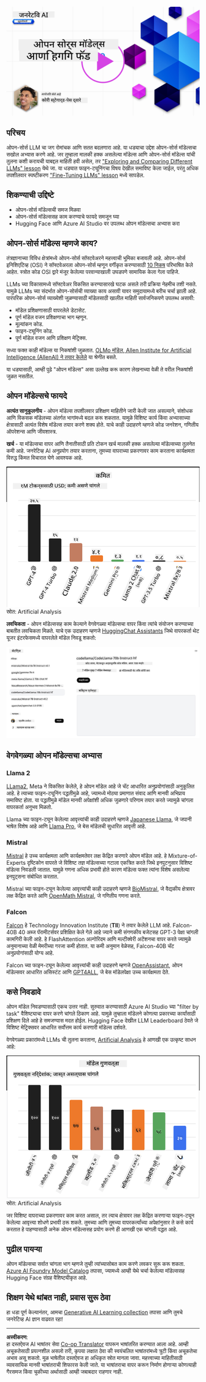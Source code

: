 <!--
CO_OP_TRANSLATOR_METADATA:
{
  "original_hash": "a8b2d4bb727c877ebf9edff8623d16b9",
  "translation_date": "2025-09-06T10:14:48+00:00",
  "source_file": "16-open-source-models/README.md",
  "language_code": "mr"
}
-->
[![Open Source Models](../../../translated_images/16-lesson-banner.6b56555e8404fda1716382db4832cecbe616ccd764de381f0af6cfd694d05f74.mr.png)](https://aka.ms/gen-ai-lesson16-gh?WT.mc_id=academic-105485-koreyst)

## परिचय

ओपन-सोर्स LLM चा जग रोमांचक आणि सतत बदलणारा आहे. या धड्याचा उद्देश ओपन-सोर्स मॉडेल्सचा सखोल अभ्यास करणे आहे. जर तुम्हाला मालकी हक्क असलेल्या मॉडेल्स आणि ओपन-सोर्स मॉडेल्स यांची तुलना कशी करायची याबद्दल माहिती हवी असेल, तर ["Exploring and Comparing Different LLMs" lesson](../02-exploring-and-comparing-different-llms/README.md?WT.mc_id=academic-105485-koreyst) येथे जा. या धड्यात फाइन-ट्यूनिंगचा विषय देखील समाविष्ट केला जाईल, परंतु अधिक तपशीलवार स्पष्टीकरण ["Fine-Tuning LLMs" lesson](../18-fine-tuning/README.md?WT.mc_id=academic-105485-koreyst) मध्ये सापडेल.

## शिकण्याची उद्दिष्टे

- ओपन-सोर्स मॉडेल्सची समज मिळवा
- ओपन-सोर्स मॉडेल्ससह काम करण्याचे फायदे समजून घ्या
- Hugging Face आणि Azure AI Studio वर उपलब्ध ओपन मॉडेल्सचा अभ्यास करा

## ओपन-सोर्स मॉडेल्स म्हणजे काय?

तंत्रज्ञानाच्या विविध क्षेत्रांमध्ये ओपन-सोर्स सॉफ्टवेअरने महत्त्वाची भूमिका बजावली आहे. ओपन-सोर्स इनिशिएटिव्ह (OSI) ने सॉफ्टवेअरला ओपन-सोर्स म्हणून वर्गीकृत करण्यासाठी [10 निकष](https://web.archive.org/web/20241126001143/https://opensource.org/osd?WT.mc_id=academic-105485-koreyst) परिभाषित केले आहेत. स्त्रोत कोड OSI द्वारे मंजूर केलेल्या परवान्याखाली उघडपणे सामायिक केला गेला पाहिजे.

LLMs च्या विकासामध्ये सॉफ्टवेअर विकसित करण्यासारखे घटक असले तरी प्रक्रिया नेहमीच तशी नसते. यामुळे LLMs च्या संदर्भात ओपन-सोर्सची व्याख्या काय असावी यावर समुदायामध्ये बरीच चर्चा झाली आहे. पारंपरिक ओपन-सोर्स व्याख्येशी जुळण्यासाठी मॉडेलसाठी खालील माहिती सार्वजनिकपणे उपलब्ध असावी:

- मॉडेल प्रशिक्षणासाठी वापरलेले डेटासेट.
- पूर्ण मॉडेल वजन प्रशिक्षणाचा भाग म्हणून.
- मूल्यांकन कोड.
- फाइन-ट्यूनिंग कोड.
- पूर्ण मॉडेल वजन आणि प्रशिक्षण मेट्रिक्स.

सध्या फक्त काही मॉडेल्स या निकषांशी जुळतात. [OLMo मॉडेल, Allen Institute for Artificial Intelligence (AllenAI) ने तयार केलेले](https://huggingface.co/allenai/OLMo-7B?WT.mc_id=academic-105485-koreyst) या श्रेणीत बसते.

या धड्यासाठी, आम्ही पुढे "ओपन मॉडेल्स" असा उल्लेख करू कारण लेखनाच्या वेळी ते वरील निकषांशी जुळत नसतील.

## ओपन मॉडेल्सचे फायदे

**अत्यंत सानुकूलनीय** - ओपन मॉडेल्स तपशीलवार प्रशिक्षण माहितीने जारी केली जात असल्याने, संशोधक आणि विकसक मॉडेलच्या अंतर्गत भागांमध्ये बदल करू शकतात. यामुळे विशिष्ट कार्य किंवा अभ्यासाच्या क्षेत्रासाठी अत्यंत विशेष मॉडेल्स तयार करणे शक्य होते. याचे काही उदाहरणे म्हणजे कोड जनरेशन, गणितीय ऑपरेशन्स आणि जीवशास्त्र.

**खर्च** - या मॉडेल्सचा वापर आणि तैनातीसाठी प्रति टोकन खर्च मालकी हक्क असलेल्या मॉडेल्सच्या तुलनेत कमी आहे. जनरेटिव्ह AI अनुप्रयोग तयार करताना, तुमच्या वापराच्या प्रकरणावर काम करताना कार्यक्षमता विरुद्ध किंमत विचारात घेणे आवश्यक आहे.

![Model Cost](../../../translated_images/model-price.3f5a3e4d32ae00b465325159e1f4ebe7b5861e95117518c6bfc37fe842950687.mr.png)  
स्रोत: Artificial Analysis

**लवचिकता** - ओपन मॉडेल्ससह काम केल्याने वेगवेगळ्या मॉडेल्सचा वापर किंवा त्यांचे संयोजन करण्याच्या बाबतीत लवचिकता मिळते. याचे एक उदाहरण म्हणजे [HuggingChat Assistants](https://huggingface.co/chat?WT.mc_id=academic-105485-koreyst) जिथे वापरकर्ता थेट यूजर इंटरफेसमध्ये वापरलेले मॉडेल निवडू शकतो:

![Choose Model](../../../translated_images/choose-model.f095d15bbac922141591fd4fac586dc8d25e69b42abf305d441b84c238e293f2.mr.png)

## वेगवेगळ्या ओपन मॉडेल्सचा अभ्यास

### Llama 2

[LLama2](https://huggingface.co/meta-llama?WT.mc_id=academic-105485-koreyst), Meta ने विकसित केलेले, हे ओपन मॉडेल आहे जे चॅट आधारित अनुप्रयोगांसाठी अनुकूलित आहे. हे त्याच्या फाइन-ट्यूनिंग पद्धतीमुळे आहे, ज्यामध्ये मोठ्या प्रमाणात संवाद आणि मानवी अभिप्राय समाविष्ट होता. या पद्धतीमुळे मॉडेल मानवी अपेक्षांशी अधिक जुळणारे परिणाम तयार करते ज्यामुळे चांगला वापरकर्ता अनुभव मिळतो.

Llama च्या फाइन-ट्यून केलेल्या आवृत्त्यांची काही उदाहरणे म्हणजे [Japanese Llama](https://huggingface.co/elyza/ELYZA-japanese-Llama-2-7b?WT.mc_id=academic-105485-koreyst), जे जपानी भाषेत विशेष आहे आणि [Llama Pro](https://huggingface.co/TencentARC/LLaMA-Pro-8B?WT.mc_id=academic-105485-koreyst), जे बेस मॉडेलची सुधारित आवृत्ती आहे.

### Mistral

[Mistral](https://huggingface.co/mistralai?WT.mc_id=academic-105485-koreyst) हे उच्च कार्यक्षमता आणि कार्यक्षमतेवर लक्ष केंद्रित करणारे ओपन मॉडेल आहे. हे Mixture-of-Experts दृष्टिकोन वापरते जे विशिष्ट तज्ञ मॉडेल्सच्या गटाला एकत्रित करते जिथे इनपुटनुसार विशिष्ट मॉडेल्स निवडली जातात. यामुळे गणना अधिक प्रभावी होते कारण मॉडेल्स फक्त त्यांना विशेष असलेल्या इनपुट्सना संबोधित करतात.

Mistral च्या फाइन-ट्यून केलेल्या आवृत्त्यांची काही उदाहरणे म्हणजे [BioMistral](https://huggingface.co/BioMistral/BioMistral-7B?text=Mon+nom+est+Thomas+et+mon+principal?WT.mc_id=academic-105485-koreyst), जे वैद्यकीय क्षेत्रावर लक्ष केंद्रित करते आणि [OpenMath Mistral](https://huggingface.co/nvidia/OpenMath-Mistral-7B-v0.1-hf?WT.mc_id=academic-105485-koreyst), जे गणितीय गणना करते.

### Falcon

[Falcon](https://huggingface.co/tiiuae?WT.mc_id=academic-105485-koreyst) हे Technology Innovation Institute (**TII**) ने तयार केलेले LLM आहे. Falcon-40B 40 अब्ज पॅरामीटर्सवर प्रशिक्षित केले गेले आहे ज्याने कमी संगणकीय बजेटसह GPT-3 पेक्षा चांगली कामगिरी केली आहे. हे FlashAttention अल्गोरिदम आणि मल्टीक्वेरी अटेंशनचा वापर करते ज्यामुळे अनुमानाच्या वेळी मेमरीच्या गरजा कमी होतात. या कमी अनुमान वेळेसह, Falcon-40B चॅट अनुप्रयोगांसाठी योग्य आहे.

Falcon च्या फाइन-ट्यून केलेल्या आवृत्त्यांची काही उदाहरणे म्हणजे [OpenAssistant](https://huggingface.co/OpenAssistant/falcon-40b-sft-top1-560?WT.mc_id=academic-105485-koreyst), ओपन मॉडेल्सवर आधारित असिस्टंट आणि [GPT4ALL](https://huggingface.co/nomic-ai/gpt4all-falcon?WT.mc_id=academic-105485-koreyst), जे बेस मॉडेलपेक्षा उच्च कार्यक्षमता देते.

## कसे निवडावे

ओपन मॉडेल निवडण्यासाठी एकच उत्तर नाही. सुरुवात करण्यासाठी Azure AI Studio च्या "filter by task" वैशिष्ट्याचा वापर करणे चांगले ठिकाण आहे. यामुळे तुम्हाला मॉडेलने कोणत्या प्रकारच्या कार्यांसाठी प्रशिक्षण दिले आहे हे समजण्यास मदत होईल. Hugging Face देखील LLM Leaderboard ठेवते जे विशिष्ट मेट्रिक्सवर आधारित सर्वोत्तम कार्य करणारी मॉडेल्स दर्शवते.

वेगवेगळ्या प्रकारांमध्ये LLMs ची तुलना करताना, [Artificial Analysis](https://artificialanalysis.ai/?WT.mc_id=academic-105485-koreyst) हे आणखी एक उत्कृष्ट साधन आहे:

![Model Quality](../../../translated_images/model-quality.aaae1c22e00f7ee1cd9dc186c611ac6ca6627eabd19e5364dce9e216d25ae8a5.mr.png)  
स्रोत: Artificial Analysis

जर विशिष्ट वापराच्या प्रकरणावर काम करत असाल, तर त्याच क्षेत्रावर लक्ष केंद्रित करणाऱ्या फाइन-ट्यून केलेल्या आवृत्त्या शोधणे प्रभावी ठरू शकते. तुमच्या आणि तुमच्या वापरकर्त्यांच्या अपेक्षांनुसार ते कसे कार्य करतात हे पाहण्यासाठी अनेक ओपन मॉडेल्ससह प्रयोग करणे ही आणखी एक चांगली पद्धत आहे.

## पुढील पायऱ्या

ओपन मॉडेल्सचा सर्वात चांगला भाग म्हणजे तुम्ही त्यांच्यासोबत काम करणे लवकर सुरू करू शकता. [Azure AI Foundry Model Catalog](https://ai.azure.com?WT.mc_id=academic-105485-koreyst) तपासा, ज्यामध्ये आम्ही येथे चर्चा केलेल्या मॉडेल्ससह Hugging Face संग्रह वैशिष्ट्यीकृत आहे.

## शिक्षण येथे थांबत नाही, प्रवास सुरू ठेवा

हा धडा पूर्ण केल्यानंतर, आमचा [Generative AI Learning collection](https://aka.ms/genai-collection?WT.mc_id=academic-105485-koreyst) तपासा आणि तुमचे जनरेटिव्ह AI ज्ञान वाढवत रहा!

---

**अस्वीकरण**:  
हा दस्तऐवज AI भाषांतर सेवा [Co-op Translator](https://github.com/Azure/co-op-translator) वापरून भाषांतरित करण्यात आला आहे. आम्ही अचूकतेसाठी प्रयत्नशील असलो तरी, कृपया लक्षात ठेवा की स्वयंचलित भाषांतरांमध्ये त्रुटी किंवा अचूकतेचा अभाव असू शकतो. मूळ भाषेतील दस्तऐवज हा अधिकृत स्रोत मानला जावा. महत्त्वाच्या माहितीसाठी व्यावसायिक मानवी भाषांतराची शिफारस केली जाते. या भाषांतराचा वापर करून निर्माण होणाऱ्या कोणत्याही गैरसमज किंवा चुकीच्या अर्थासाठी आम्ही जबाबदार राहणार नाही.